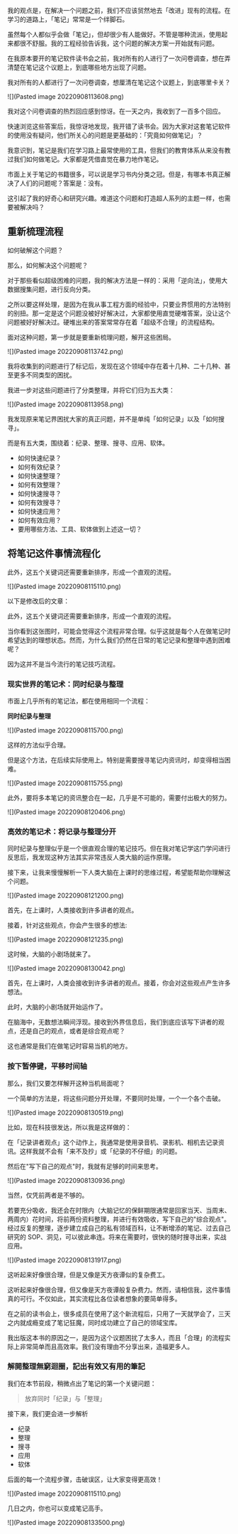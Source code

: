 我的观点是，在解决一个问题之前，我们不应该贸然地去「改进」现有的流程。在学习的道路上，「笔记」常常是一个绊脚石。

虽然每个人都似乎会做「笔记」，但却很少有人能做好。不管是哪种流派，使用起来都很不舒服。我的工程经验告诉我，这个问题的解决方案一开始就有问题。

在我原本要开的笔记软件读书会之前，我对所有的人进行了一次问卷调查，想在弄清楚在笔记这个议题上，到底哪些地方出现了问题。

我对所有的人都进行了一次问卷调查，想厘清在笔记这个议题上，到底哪里卡关？

![](Pasted image 20220908113608.png)

我对这个问卷调查的热烈回应感到惊讶。在一天之内，我收到了一百多个回应。

快速浏览这些答案后，我惊讶地发现，我开错了读书会。因为大家对这套笔记软件的使用没有疑问，他们所关心的问题是更基础的：「究竟如何做笔记」？

我意识到，笔记是我们在学习路上最常使用的工具，但我们的教育体系从来没有教过我们如何做笔记。大家都是凭借直觉在暴力地作笔记。

市面上关于笔记的书籍很多，可以说是学习书内分类之冠。但是，有哪本书真正解决了人们的问题呢？答案是：没有。

这引起了我的好奇心和研究兴趣。难道这个问题和打造超人系列的主题一样，也需要被解决吗？

## 重新梳理流程

如何破解这个问题？

那么，如何解决这个问题呢？

对于那些看似超级困难的问题，我的解决方法是一样的：采用「逆向法」，使用大数据搜集问题，进行反向分类。

之所以要这样处理，是因为在我从事工程方面的经验中，只要业界惯用的方法特别的别扭。那一定是这个问题没被好好解决过，大家都使用直觉硬堆答案，没让这个问题被好好解决过。硬堆出来的答案常常存在着「超级不合理」的流程结构。

面对这种问题，第一步就是要重新梳理问题，解开这些困局。

![](Pasted image 20220908113742.png)

我将收集到的问题进行了标记后，发现在这个领域中存在着十几种、二十几种、甚至更多不同类型的困扰。

我进一步对这些问题进行了分类整理，并将它们归为五大类：

![](Pasted image 20220908113958.png)

我发现原来笔记界困扰大家的真正问题，并不是单纯「如何记录」以及「如何搜寻」。

而是有五大类，围绕着：纪录、整理、搜寻、应用、软体。

* 如何快速纪录？
* 如何有效纪录？
* 如何快速整理？
* 如何有效整理？
* 如何快速搜寻？
* 如何有效搜寻？
* 如何快速应用？
* 如何有效应用？
* 要用哪些方法、工具、软体做到上述这一切？


## 将笔记这件事情流程化


此外，这五个关键词还需要重新排序，形成一个直观的流程。


![](Pasted image 20220908115110.png)


以下是修改后的文章：

此外，这五个关键词还需要重新排序，形成一个直观的流程。

当你看到这张图时，可能会觉得这个流程非常合理。似乎这就是每个人在做笔记时希望达到的理想状态。然而，为什么我们仍然在日常的笔记记录和整理中遇到困难呢？

因为这并不是当今流行的笔记技巧流程。

### 现实世界的笔记术：同时纪录与整理

市面上几乎所有的笔记法，都在使用相同一个流程：

**同时纪录与整理**

![](Pasted image 20220908115700.png)

这样的方法似乎合理。

但是这个方法，在后续实际使用上。特别是需要搜寻笔记内资讯时，却变得相当困难。

![](Pasted image 20220908115755.png)

此外，要将多本笔记的资讯整合在一起，几乎是不可能的，需要付出极大的努力。

![](Pasted image 20220908120406.png)

### 高效的笔记术：将记录与整理分开

同时纪录与整理似乎是一个很直观合理的笔记技巧。但在我对笔记学这门学问进行反思后，我发现这种方法其实非常违反人类大脑的运作原理。

接下来，让我来慢慢解析一下人类大脑在上课时的思维过程，希望能帮助你理解这个问题。

![](Pasted image 20220908121200.png)

首先，在上课时，人类接收到许多讲者的观点。

接着，针对这些观点，你会产生很多的想法:

![](Pasted image 20220908121235.png)

这时候，大脑的小剧场就来了。

![](Pasted image 20220908130042.png)

首先，在上课时，人类会接收到许多讲者的观点。接着，你会对这些观点产生许多想法。

此时，大脑的小剧场就开始运作了。

在脑海中，无数想法瞬间浮现。接收到外界信息后，我们到底应该写下讲者的观点，还是自己的观点，或者是综合观点呢？

这也通常是我们在做笔记时容易当机的地方。


### 按下暂停键，平移时间轴

那么，我们又要怎样解开这种当机局面呢？

一个简单的方法是，将这些问题分开处理，不要同时处理，一个一个各个击破。

![](Pasted image 20220908130519.png)

比如，现在科技很发达，所以我是这样做的：

在「记录讲者观点」这个动作上，我通常是使用录音机、录影机、相机去记录资讯。这样我就不会有「来不及抄」或「纪录的不仔细」的问题。

然后在"写下自己的观点"时，我就有足够的时间来思考。

![](Pasted image 20220908130936.png)

当然，仅凭前两者是不够的。

若要充分吸收，我还会在时限内（大脑记忆的保鲜期限通常是回家当天、当周末、两周内）花时间，将前两份资料整理，并进行有效吸收，写下自己的"综合观点"。经过反复的整理，逐步建立成自己的私有领域百科，让不断增添的笔记、过去自己研究的 SOP、洞见，可以彼此串连。将来在需要时，很快的随时搜寻出来，实战应用。

![](Pasted image 20220908131917.png)

这听起来好像很合理，但是又像是天方夜谭似的复杂费工。

这听起来好像很合理，但又像是天方夜谭般复杂费力。然而，请相信我，这件事情真的可行。不仅如此，其实流程比各位读者想象的要简单得多。

在之前的读书会上，很多成员在使用了这个新流程后，只用了一天就学会了，三天之内就成瘾变成了笔记狂魔，同时成功建立了自己的领域宝库。

我出版这本书的原因之一，是因为这个议题困扰了太多人，而且「合理」的流程实际上非常简单而且高效率。我们没有理由不分享出来，造福更多人。

### 解開整理無窮迴圈，記出有效又有用的筆記

我们在本节前段，稍微点出了笔记的第一个关键问题：

> 放弃同时「纪录」与「整理」

接下来，我们更会进一步解析

* 纪录
* 整理
* 搜寻
* 应用
* 软体

后面的每一个流程步骤，击破误区，让大家变得更高效！


![](Pasted image 20220908115110.png)

几日之内，你也可以变成笔记高手。

![](Pasted image 20220908133500.png)
